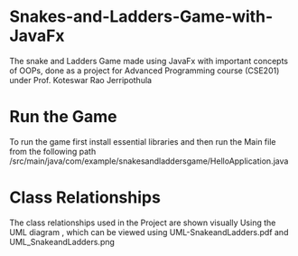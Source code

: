 # Snakes-and-Ladders-Game-with-JavaFx
The snake and Ladders Game made using JavaFx with important concepts of OOPs, done as a project for Advanced Programming course (CSE201) under Prof. Koteswar Rao Jerripothula

# Run the Game
To run the game first install essential libraries and then run the Main file from the following path
/src/main/java/com/example/snakesandladdersgame/HelloApplication.java


# Class Relationships
The class relationships used in the Project are shown visually Using the UML diagram , which can be viewed using
UML-SnakeandLadders.pdf and UML_SnakeandLadders.png

